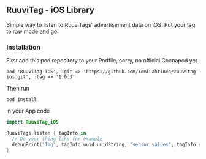 ## RuuviTag - iOS Library

Simple way to listen to RuuviTags' advertisement data on iOS. Put your tag to raw mode and go.

### Installation

First add this pod repository to your Podfile, sorry, no official Cocoapod yet
```
pod 'RuuviTag-iOS', :git => 'https://github.com/TomiLahtinen/ruuvitag-ios.git', :tag => '1.0.3' 
```

Then run
```shell
pod install
```
in your App code

```swift
import RuuviTag_iOS

RuuviTags.listen { tagInfo in 
  // Do your thing like for example
  debugPrint("Tag", tagInfo.uuid.uuidString, "sensor values", tagInfo.sensorValues)
}
 